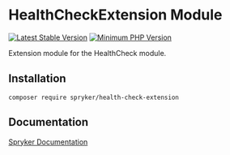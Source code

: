 # HealthCheckExtension Module
[![Latest Stable Version](https://poser.pugx.org/spryker/health-check-extension/v/stable.svg)](https://packagist.org/packages/spryker/health-check-extension)
[![Minimum PHP Version](https://img.shields.io/badge/php-%3E%3D%208.3-8892BF.svg)](https://php.net/)

Extension module for the HealthCheck module.

## Installation

```
composer require spryker/health-check-extension
```

## Documentation

[Spryker Documentation](https://docs.spryker.com)
